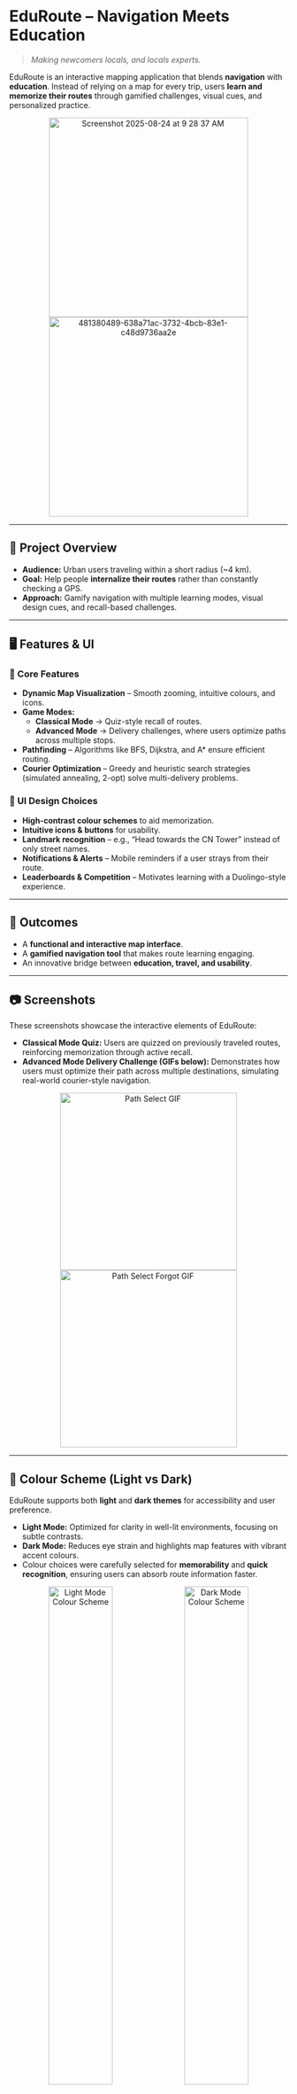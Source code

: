 # EduRoute – Navigation Meets Education  

> *Making newcomers locals, and locals experts.*  

EduRoute is an interactive mapping application that blends **navigation** with **education**. Instead of relying on a map for every trip, users **learn and memorize their routes** through gamified challenges, visual cues, and personalized practice.  

<!-- First two screenshots side by side with same height -->
<p align="center">
  <img height="360" alt="Screenshot 2025-08-24 at 9 28 37 AM" src="https://github.com/user-attachments/assets/2c70650a-a1ef-4354-8d41-de55fdf54d91" />
  <img height="360" alt="481380489-638a71ac-3732-4bcb-83e1-c48d9736aa2e" src="https://github.com/user-attachments/assets/8f5dfaca-eaf2-46aa-8b20-d43f52718992" />
</p>

---

## 🎯 Project Overview  
- **Audience:** Urban users traveling within a short radius (~4 km).  
- **Goal:** Help people **internalize their routes** rather than constantly checking a GPS.  
- **Approach:** Gamify navigation with multiple learning modes, visual design cues, and recall-based challenges.  

---

## 🖥️ Features & UI  

### 📌 Core Features  
- **Dynamic Map Visualization** – Smooth zooming, intuitive colours, and icons.  
- **Game Modes:**  
  - **Classical Mode** → Quiz-style recall of routes.  
  - **Advanced Mode** → Delivery challenges, where users optimize paths across multiple stops.  
- **Pathfinding** – Algorithms like BFS, Dijkstra, and A* ensure efficient routing.  
- **Courier Optimization** – Greedy and heuristic search strategies (simulated annealing, 2-opt) solve multi-delivery problems.  

### 🎨 UI Design Choices  
- **High-contrast colour schemes** to aid memorization.  
- **Intuitive icons & buttons** for usability.  
- **Landmark recognition** – e.g., “Head towards the CN Tower” instead of only street names.  
- **Notifications & Alerts** – Mobile reminders if a user strays from their route.  
- **Leaderboards & Competition** – Motivates learning with a Duolingo-style experience.  

---

## 🚀 Outcomes  
- A **functional and interactive map interface**.  
- A **gamified navigation tool** that makes route learning engaging.  
- An innovative bridge between **education, travel, and usability**.  

---

## 📷 Screenshots  
These screenshots showcase the interactive elements of EduRoute:  

- **Classical Mode Quiz:** Users are quizzed on previously traveled routes, reinforcing memorization through active recall.  
- **Advanced Mode Delivery Challenge (GIFs below):** Demonstrates how users must optimize their path across multiple destinations, simulating real-world courier-style navigation.  

<p align="center">
  <img height="320" src="https://github.com/user-attachments/assets/d1249b82-c73f-4250-96b9-5710bb478439" alt="Path Select GIF" />
  <img height="320" src="https://github.com/user-attachments/assets/73090f61-1619-4373-be50-f35659c5d6cf" alt="Path Select Forgot GIF" />
</p>  

---

## 🎨 Colour Scheme (Light vs Dark)  
EduRoute supports both **light** and **dark themes** for accessibility and user preference.  

- **Light Mode:** Optimized for clarity in well-lit environments, focusing on subtle contrasts.  
- **Dark Mode:** Reduces eye strain and highlights map features with vibrant accent colours.  
- Colour choices were carefully selected for **memorability** and **quick recognition**, ensuring users can absorb route information faster.  

<p align="center">
  <img width="48%" alt="Light Mode Colour Scheme" src="https://github.com/user-attachments/assets/18231fa9-db38-4913-8419-ea4484cace57" />
  <img width="48%" alt="Dark Mode Colour Scheme" src="https://github.com/user-attachments/assets/183000e5-f8a5-46b2-8e4d-9717c32d4d5a" />
</p>  

---

## 🖼️ Icons  
EduRoute uses a custom set of icons designed for **simplicity** and **clarity**.  

- Icons are deliberately **minimalist** to reduce clutter while still being recognizable at a glance.  
- They reinforce memorization by **matching real-world landmarks and map symbols**.  
- The consistent design language ensures that icons remain intuitive across different game modes and zoom levels.  

<p align="center">
  <img height="300" src="https://github.com/user-attachments/assets/9bd88576-5269-4cee-aba2-42cb517ebd93" alt="App Icons" />
</p>

---
## 📌 Disclaimer  
This project was developed as part of the **ECE297 Software Design & Communication** course at the **University of Toronto**.  
All source code and implementation details are property of the University of Toronto and are **not included** in this repository.  

This repository is intended solely to showcase the **user interface, design decisions, and overall concept** of EduRoute.  
